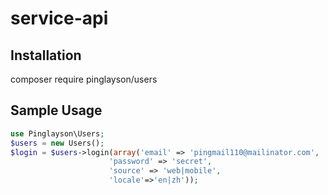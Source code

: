 # service-api

## Installation

composer require pinglayson/users

## Sample Usage

```php
use Pinglayson\Users;
$users = new Users();
$login = $users->login(array('email' => 'pingmail110@mailinator.com',
                      'password' => 'secret',
                      'source' => 'web|mobile',
                      'locale'=>'en|zh'));
```
